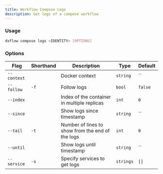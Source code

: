 ```yaml
---
title: Workflow Compose Logs 
description: Get logs of a compose workflow
---
```


### Usage

```bash [Terminal]
dxflow compose logs <IDENTITY> [OPTIONS]
```

### Options

| Flag | Shorthand | Description | Type | Default |
|------|-----------|-------------|------|---------|
| `--context` |  | Docker context | `string` | `` |
| `--follow` | `-f` | Follow logs | `bool` | `false` |
| `--index` |  | Index of the container in multiple replicas | `int` | `0` |
| `--since` |  | Show logs since timestamp | `string` | `` |
| `--tail` | `-t` | Number of lines to show from the end of the logs | `int` | `0` |
| `--until` |  | Show logs until timestamp | `string` | `` |
| `--service` | `-s` | Specify services to get logs | `strings` | `[]` |


